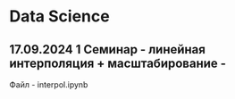 # Data Science #
## 17.09.2024 1 Семинар - линейная интерполяция + масштабирование -  ##
Файл - interpol.ipynb
